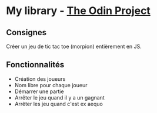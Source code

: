 # My library - [The Odin Project](https://www.theodinproject.com/lessons/node-path-javascript-tic-tac-toe)

## Consignes
Créer un jeu de tic tac toe (morpion) entièrement en JS.

## Fonctionnalités
* Création des joueurs
* Nom libre pour chaque joueur
* Démarrer une partie
* Arrêter le jeu quand il y a un gagnant
* Arrêter les jeu quand c'est ex aequo
